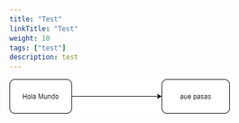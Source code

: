 ```yaml
---
title: "Test"
linkTitle: "Test"
weight: 10
tags: ["test"]
description: test 
---
```


![Chart](./test.drawio.png)